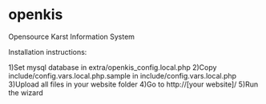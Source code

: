 # openkis
Opensource Karst Information System


Installation instructions:


1)Set mysql database in extra/openkis_config.local.php
2)Copy include/config.vars.local.php.sample in include/config.vars.local.php
3)Upload all files in your website folder
4)Go to http://[your website]/
5)Run the wizard
